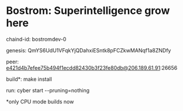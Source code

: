 # Bostrom: Superintelligence grow here

chaind-id: bostromdev-0

genesis: QmYS6UdU1VFqkYjQDahxiESntk8pFCZkwMANqf1a8ZNDfy

peer: e421d4b7efee75b494f1ecdd82430b3f23fe80db@206.189.61.91:26656

build*: make install

run: cyber start --pruning=nothing

*only CPU mode builds now
